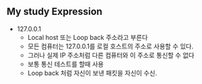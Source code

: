 My study Expression
---
* 127.0.0.1
  * Local host 또는 Loop back 주소라고 부른다
  * 모든 컴퓨터는 127.0.0.1를 로컬 호스트의 주소로 사용할 수 있다.
  * 그러나 실제 IP 주소처럼 다른 컴퓨터와 이 주소로 통신할 수 없다
  * 보통 통신 테스트를 할때 사용
  * Loop back 처럼 자신이 보낸 패킷을 자신이 수신.